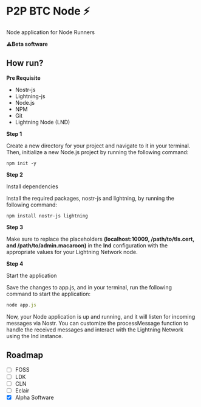 # P2P BTC Node ⚡

Node application for Node Runners

⚠️**Beta software**

## How run?

**Pre Requisite**

- Nostr-js
- Lightning-js
- Node.js
- NPM
- Git
- Lightning Node (LND)

**Step 1**

Create a new directory for your project and navigate to it in your terminal. Then, initialize a new Node.js project by running the following command:

```npm
npm init -y
```

**Step 2**

Install dependencies

Install the required packages, nostr-js and lightning, by running the following command:

```npm
npm install nostr-js lightning
```

**Step 3**

Make sure to replace the placeholders **(localhost:10009, /path/to/tls.cert, and /path/to/admin.macaroon)** in the **lnd** configuration with the appropriate values for your Lightning Network node.

**Step 4**

Start the application

Save the changes to app.js, and in your terminal, run the following command to start the application:

```node.js
node app.js
```
Now, your Node application is up and running, and it will listen for incoming messages via Nostr. You can customize the processMessage function to handle the received messages and interact with the Lightning Network using the lnd instance.

## Roadmap

- [ ] FOSS
- [ ] LDK
- [ ] CLN
- [ ] Eclair
- [x] Alpha Software
